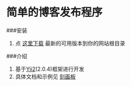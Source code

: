 简单的博客发布程序
==========

###安装
1. 点 [这里下载](https://github.com/waltye/blog/releases) 最新的可用版本到你的网站根目录

###介绍
1. 基于[Yii2](https://github.com/yiisoft/yii2)(2.0.4)框架进行开发
2. 具体文档和示例见 [刻画板](http://www.waltye.com)
